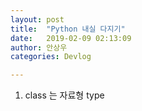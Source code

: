 ```yaml
---
layout: post
title:  "Python 내실 다지기"
date:   2019-02-09 02:13:09
author: 안상우
categories: Devlog

---
```


1. class 는 자료형 type
